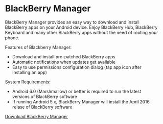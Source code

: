 # BlackBerry Manager
BlackBerry Manager provides an easy way to download and install BlackBerry apps on your Android device. Enjoy BlackBerry Hub, BlackBerry Keyboard and many other BlackBerry apps without the need of rooting your phone.

Features of Blackberry Manager:
* Download and install pre-patched BlackBerry apps
* Automatic notifications when updates get available
* Easy to use permissions configuration dialog (tap app icon after installing an app)
 
System Requirements:
* Android 6.0 (Marshmallow) or better is required to run the latest versions of BlackBerry software
* If running Android 5.x, BlackBerry Manager will install the April 2016 relase of BlackBerry software

<a href="http://cobalt232.github.io/blackberrymanager/">Download BlackBerry Manager</a>

